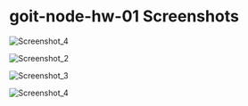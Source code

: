 # goit-node-hw-01 Screenshots

![Screenshot_4](https://github.com/BadenIra2023/goit-node-hw-01/assets/123290328/87c0a3e8-7fa4-464e-b8b9-aa0aff937de3)

![Screenshot_2](https://github.com/BadenIra2023/goit-node-hw-01/assets/123290328/b56ccd52-5374-47dd-b25a-227e64d00ca4)

![Screenshot_3](https://github.com/BadenIra2023/goit-node-hw-01/assets/123290328/eeec6831-82a3-4d38-93f4-d64010662022)

![Screenshot_4](https://github.com/BadenIra2023/goit-node-hw-01/assets/123290328/3703f517-f53c-4c8b-b2ac-653fe1ec1f90)
